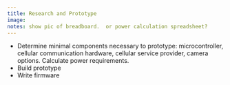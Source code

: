 ```yaml
---
title: Research and Prototype
image:
notes: show pic of breadboard.  or power calculation spreadsheet?
---
```

- Determine minimal components necessary to prototype: microcontroller, cellular communication hardware, cellular service provider, camera options.  Calculate power requirements.
- Build prototype
- Write firmware
